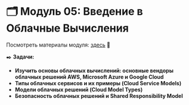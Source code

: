 # 🗂️ Модуль 05: Введение в Облачные Вычисления
Посмотреть материалы модуля: [здесь](https://github.com/Data-Learn/data-engineering/tree/master/DE-101%20Modules/Module05 "здесь") 📑


✒️ **Задачи:** 
- **Изучить основы облачных вычислений: основные вендоры облачных решений AWS, Microsoft Azure и Google Cloud**
- **Типы облачных сервисов и их примеры (Cloud Service Models)**
- **Модели облачных решений (Cloud Model Types)**
- **Безопасность облачных решений и Shared Responsibility Model**
